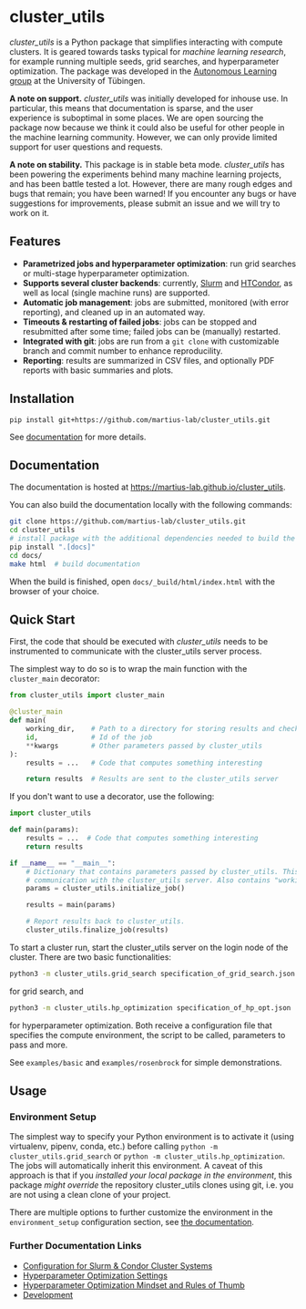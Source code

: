 # cluster_utils

*cluster_utils* is a Python package that simplifies interacting with compute clusters. 
It is geared towards tasks typical for *machine learning research*, for example running multiple seeds, grid searches, and hyperparameter optimization.
The package was developed in the [Autonomous Learning group](https://uni-tuebingen.de/fakultaeten/mathematisch-naturwissenschaftliche-fakultaet/fachbereiche/informatik/lehrstuehle/distributed-intelligence) at the University of Tübingen.

**A note on support.**
*cluster_utils* was initially developed for inhouse use.
In particular, this means that documentation is sparse, and the user experience is suboptimal in some places.
We are open sourcing the package now because we think it could also be useful for other people in the machine learning community.
However, we can only provide limited support for user questions and requests.

**A note on stability.**
This package is in stable beta mode.
*cluster_utils* has been powering the experiments behind many machine learning projects, and has been battle tested a lot.
However, there are many rough edges and bugs that remain; you have been warned!
If you encounter any bugs or have suggestions for improvements, please submit an issue and we will try to work on it.

## Features

- **Parametrized jobs and hyperparameter optimization**: run grid searches or multi-stage hyperparameter optimization.
- **Supports several cluster backends**: currently, [Slurm](https://slurm.schedmd.com/) and [HTCondor](https://htcondor.org/), as well as local (single machine runs) are supported. 
- **Automatic job management**: jobs are submitted, monitored (with error reporting), and cleaned up in an automated way.
- **Timeouts & restarting of failed jobs**: jobs can be stopped and resubmitted after some time; failed jobs can be (manually) restarted.
- **Integrated with git**: jobs are run from a `git clone` with customizable branch and commit number to enhance reproducility.
- **Reporting**: results are summarized in CSV files, and optionally PDF reports with basic summaries and plots.

## Installation

```
pip install git+https://github.com/martius-lab/cluster_utils.git
```

See [documentation](https://martius-lab.github.io/cluster_utils/installation.html) for more details.

## Documentation

The documentation is hosted at https://martius-lab.github.io/cluster_utils.

You can also build the documentation locally with the following commands:

```bash
git clone https://github.com/martius-lab/cluster_utils.git
cd cluster_utils
# install package with the additional dependencies needed to build the documentation
pip install ".[docs]"
cd docs/
make html  # build documentation
```
When the build is finished, open ``docs/_build/html/index.html`` with the browser of your choice.

## Quick Start

First, the code that should be executed with *cluster_utils* needs to be instrumented to communicate with the cluster_utils server process.

The simplest way to do so is to wrap the main function with the `cluster_main` decorator:

```python
from cluster_utils import cluster_main

@cluster_main
def main(
    working_dir,    # Path to a directory for storing results and checkpoints
    id,             # Id of the job
    **kwargs        # Other parameters passed by cluster_utils
):
    results = ...   # Code that computes something interesting

    return results  # Results are sent to the cluster_utils server
```

If you don't want to use a decorator, use the following:

```python
import cluster_utils

def main(params):
    results = ...  # Code that computes something interesting
    return results

if __name__ == "__main__":
    # Dictionary that contains parameters passed by cluster_utils. This call also establishes 
    # communication with the cluster_utils server. Also contains "working_dir" and "id", as above.
    params = cluster_utils.initialize_job()

    results = main(params)

    # Report results back to cluster_utils.
    cluster_utils.finalize_job(results)
```

To start a cluster run, start the cluster_utils server on the login node of the cluster.
There are two basic functionalities:

```bash
python3 -m cluster_utils.grid_search specification_of_grid_search.json
```

for grid search, and

```bash
python3 -m cluster_utils.hp_optimization specification_of_hp_opt.json
```

for hyperparameter optimization. 
Both receive a configuration file that specifies the compute environment, the script to be called, 
parameters to pass and more.

See `examples/basic` and `examples/rosenbrock` for simple demonstrations.

## Usage

### Environment Setup

The simplest way to specify your Python environment is to activate it (using virtualenv, pipenv, conda, etc.) before calling `python -m cluster_utils.grid_search` or `python -m cluster_utils.hp_optimization`.
The jobs will automatically inherit this environment.
A caveat of this approach is that if you *installed your local package in the environment*, this package *might override* the repository cluster_utils clones using git, i.e. you are not using a clean clone of your project.

There are multiple options to further customize the environment in the `environment_setup` configuration section, see [the documentation](https://martius-lab.github.io/cluster_utils/configuration.html).

### Further Documentation Links

- [Configuration for Slurm & Condor Cluster Systems](https://martius-lab.github.io/cluster_utils/configuration.html#cluster-requirements)
- [Hyperparameter Optimization Settings](https://martius-lab.github.io/cluster_utils/configuration.html#optimizer-settings)
- [Hyperparameter Optimization Mindset and Rules of Thumb](https://martius-lab.github.io/cluster_utils/usage_mindset_and_rule_of_thumb.html)
- [Development](https://martius-lab.github.io/cluster_utils/setup_devel_env.html)
